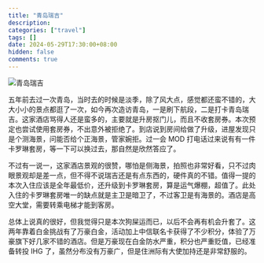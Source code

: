 ```yaml
---
title: "青岛瑞吉"
description:
categories: ["travel"]
tags: []
date: 2024-05-29T17:30:00+08:00
hidden: false
comments: true
---
```


![青岛瑞吉](https://static.fatesinger.com/2024/06/j5s444uj6zsi0qaw.jpg)

五年前去过一次青岛，当时去的时候是淡季，除了风大点，感觉都还蛮不错的，大大小小的景点都逛了一次，如今再次造访青岛，一是刷下航段，二是打卡青岛瑞吉。这家酒店骂得人还是蛮多的，主要就是升房抠门儿，而且不收套房券。本次预定也尝试使用套房券，不出意外被拒绝了。到店说到房间给做了升级，进屋发现只是个测海景，问能否给个正海景，管家婉拒。过一会 MOD 打电话过来说有有一件卡罗琳套房，等一下可以换过去，那自然是欣然答应了。

不过有一说一，这家酒店景观的很赞，哪怕是侧海景，拍照也非常好看，只不过肉眼景观却是差一点，但不得不说瑞吉还是有点东西的，硬件真的不错。值得一提的本次入住应该是全年最低价，还升级到卡罗琳套房，算是运气爆棚，超值了。此处入住的卡罗琳套房唯一的缺点就是主卫是暗卫了，不过客卫是有海景的。酒店是高空大堂，需要转乘电梯才能到客房。

总体上说真的很好，但我觉得只是本次狗屎运而已，以后不会再有机会升套了。这两年靠着白金挑战有了万豪白金，活动加上中信联名卡获得了不少积分，体验了万豪旗下好几家不错的酒店。但是万豪现在白金防水严重，积分也严重贬值，已经准备转投 IHG 了，虽然分布没有万豪广，但是住洲际有大使加持还是非常舒服的。
